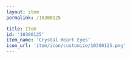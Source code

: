 ```yaml
---
layout: item
permalink: /10300125

title: Item
id: '10300125'
item_name: 'Crystal Heart Eyes'
icon_url: 'item/icon/customize/10300125.png'
---
```

